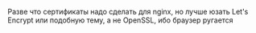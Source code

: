 Разве что сертификаты надо сделать для nginx, но лучше юзать Let's Encrypt или подобную тему, а не OpenSSL, ибо браузер ругается
